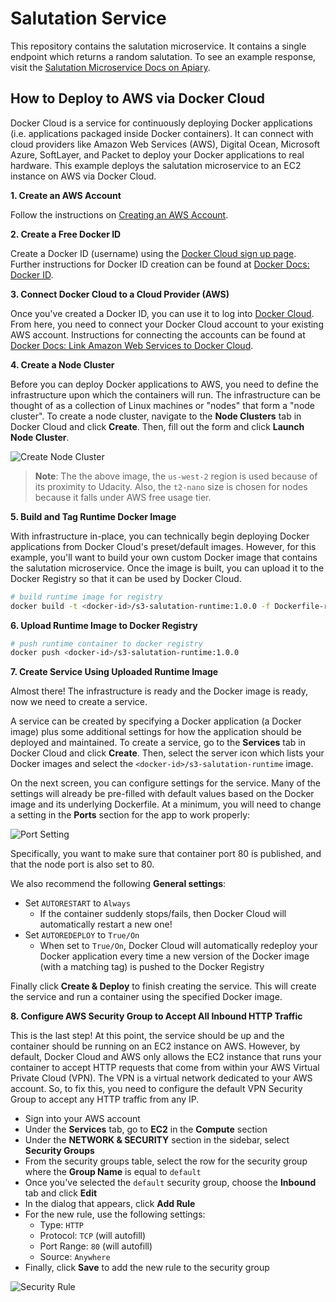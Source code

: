 # Salutation Service

This repository contains the salutation microservice. It contains a single endpoint which returns a random salutation. To see an example response, visit the [Salutation Microservice Docs on Apiary](http://docs.salutationmicroservice.apiary.io/#).

## How to Deploy to AWS via Docker Cloud

Docker Cloud is a service for continuously deploying Docker applications (i.e. applications packaged inside Docker containers). It can connect with cloud providers like Amazon Web Services (AWS), Digital Ocean, Microsoft Azure, SoftLayer, and Packet to deploy your Docker applications to real hardware. This example deploys the salutation microservice to an EC2 instance on AWS via Docker Cloud.

**1. Create an AWS Account**

Follow the instructions on [Creating an AWS Account](http://docs.aws.amazon.com/AmazonSimpleDB/latest/DeveloperGuide/AboutAWSAccounts.html).

**2. Create a Free Docker ID**

Create a Docker ID (username) using the [Docker Cloud sign up page](https://cloud.docker.com). Further instructions for Docker ID creation can be found at [Docker Docs: Docker ID](https://docs.docker.com/docker-id/).

**3. Connect Docker Cloud to a Cloud Provider (AWS)**

Once you've created a Docker ID, you can use it to log into [Docker Cloud](https://cloud.docker.com/#). From here, you need to connect your Docker Cloud account to your existing AWS account. Instructions for connecting the accounts can be found at [Docker Docs: Link Amazon Web Services to Docker Cloud](https://docs.docker.com/docker-cloud/cloud-swarm/link-aws-swarm/).

**4. Create a Node Cluster**

Before you can deploy Docker applications to AWS, you need to define the infrastructure upon which the containers will run. The infrastructure can be thought of as a collection of Linux machines or "nodes" that form a "node cluster". To create a node cluster, navigate to the **Node Clusters** tab in Docker Cloud and click **Create**. Then, fill out the form and click **Launch Node Cluster**.

![Create Node Cluster](https://s3-us-west-1.amazonaws.com/udacity-iosnd/server-side-swift/dc-create-node-cluster.png)

> **Note**: The the above image, the `us-west-2` region is used because of its proximity to Udacity. Also, the `t2-nano` size is chosen for nodes because it falls under AWS free usage tier.

**5. Build and Tag Runtime Docker Image**

With infrastructure in-place, you can technically begin deploying Docker applications from Docker Cloud's preset/default images. However, for this example, you'll want to build your own custom Docker image that contains the salutation microservice. Once the image is built, you can upload it to the Docker Registry so that it can be used by Docker Cloud.

```bash
# build runtime image for registry
docker build -t <docker-id>/s3-salutation-runtime:1.0.0 -f Dockerfile-runtime .
```

**6. Upload Runtime Image to Docker Registry**

```bash
# push runtime container to docker registry
docker push <docker-id>/s3-salutation-runtime:1.0.0
```

**7. Create Service Using Uploaded Runtime Image**

Almost there! The infrastructure is ready and the Docker image is ready, now we need to create a service.

A service can be created by specifying a Docker application (a Docker image) plus some additional settings for how the application should be deployed and maintained. To create a service, go to the **Services** tab in Docker Cloud and click **Create**. Then, select the server icon which lists your Docker images and select the `<docker-id>/s3-salutation-runtime` image.

On the next screen, you can configure settings for the service. Many of the settings will already be pre-filled with default values based on the Docker image and its underlying Dockerfile. At a minimum, you will need to change a setting in the **Ports** section for the app to work properly:

![Port Setting](https://s3-us-west-1.amazonaws.com/udacity-iosnd/server-side-swift/dc-port-setting.png)

Specifically, you want to make sure that container port 80 is published, and that the node port is also set to 80.

We also recommend the following **General settings**:

- Set `AUTORESTART` to `Always`
    - If the container suddenly stops/fails, then Docker Cloud will automatically restart a new one!
- Set `AUTOREDEPLOY` to `True/On`
    - When set to `True/On`, Docker Cloud will automatically redeploy your Docker application every time a new version of the Docker image (with a matching tag) is pushed to the Docker Registry

Finally click **Create & Deploy** to finish creating the service. This will create the service and run a container using the specified Docker image.

**8. Configure AWS Security Group to Accept All Inbound HTTP Traffic**

This is the last step! At this point, the service should be up and the container should be running on an EC2 instance on AWS. However, by default, Docker Cloud and AWS only allows the EC2 instance that runs your container to accept HTTP requests that come from within your AWS Virtual Private Cloud (VPN). The VPN is a virtual network dedicated to your AWS account. So, to fix this, you need to configure the default VPN Security Group to accept any HTTP traffic from any IP.

- Sign into your AWS account
- Under the **Services** tab, go to **EC2** in the **Compute** section
- Under the **NETWORK & SECURITY** section in the sidebar, select **Security Groups**
- From the security groups table, select the row for the security group where the **Group Name** is equal to `default`
- Once you've selected the `default` security group, choose the **Inbound** tab and click **Edit**
- In the dialog that appears, click **Add Rule**
- For the new rule, use the following settings:
    - Type: `HTTP`
    - Protocol: `TCP` (will autofill)
    - Port Range: `80` (will autofill)
    - Source: `Anywhere`
- Finally, click **Save** to add the new rule to the security group

![Security Rule](https://s3-us-west-1.amazonaws.com/udacity-iosnd/server-side-swift/dc-aws-security-group-rule.png)
